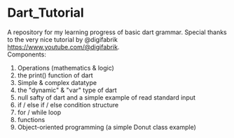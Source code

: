 # Dart_Tutorial
A repository for my learning progress of basic dart grammar. Special thanks to the very nice tutorial by @digifabrik <https://www.youtube.com/@digifabrik>.<br>
Components:<br>
1. Operations (mathematics & logic)<br>
2. the print() function of dart<br>
3. Simple & complex datatype<br>
3. the "dynamic" & "var" type of dart<br>
4. null safty of dart and a simple example of read standard input<br>
5. if / else if / else condition structure<br>
6. for / while loop<br>
7. functions<br>
8. Object-oriented programming (a simple Donut class example)<br>
